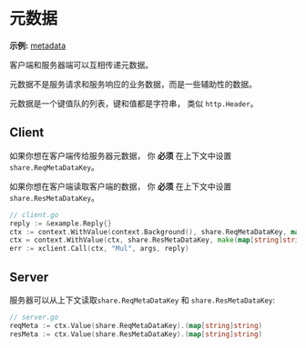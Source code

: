 # 元数据

**示例:** [metadata](https://github.com/rpcx-ecosystem/rpcx-examples3/tree/master/metadata)

客户端和服务器端可以互相传递元数据。

元数据不是服务请求和服务响应的业务数据，而是一些辅助性的数据。

元数据是一个键值队的列表，键和值都是字符串， 类似 `http.Header`。


## Client

如果你想在客户端传给服务器元数据， 你 **必须** 在上下文中设置 `share.ReqMetaDataKey`。

如果你想在客户端读取客户端的数据， 你 **必须** 在上下文中设置 `share.ResMetaDataKey`。

```go
// client.go
reply := &example.Reply{}
ctx := context.WithValue(context.Background(), share.ReqMetaDataKey, map[string]string{"aaa": "from client"})
ctx = context.WithValue(ctx, share.ResMetaDataKey, make(map[string]string))
err := xclient.Call(ctx, "Mul", args, reply)
```

## Server

服务器可以从上下文读取`share.ReqMetaDataKey` 和 `share.ResMetaDataKey`:

```go
// server.go
reqMeta := ctx.Value(share.ReqMetaDataKey).(map[string]string)
resMeta := ctx.Value(share.ResMetaDataKey).(map[string]string)
```